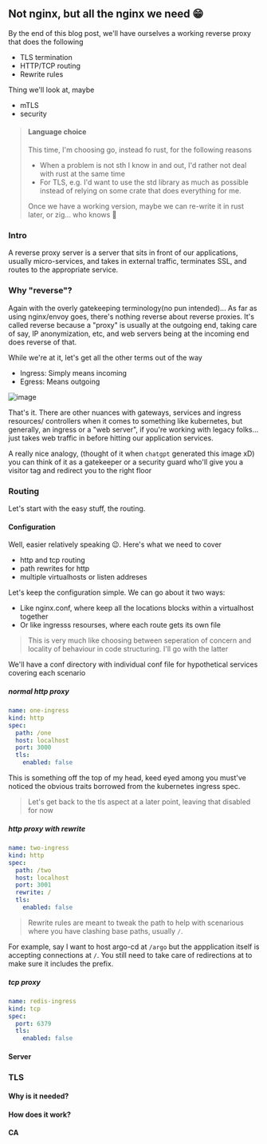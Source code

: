 ## Not nginx, but all the nginx we need 😁

By the end of this blog post, we'll have ourselves a working reverse proxy that does the following
- TLS termination
- HTTP/TCP routing
- Rewrite rules

Thing we'll look at, maybe
- mTLS
- security

> #### Language choice
> 
> This time, I'm choosing go, instead fo rust, for the following reasons
> - When a problem is not sth I know in and out, I'd rather not deal with rust at the same time
> - For TLS, e.g. I'd want to use the std library as much as possible instead of relying on some crate that does everything for me.
> 
> Once we have a working version, maybe we can re-write it in rust later, or zig... who knows 🤷

### Intro

A reverse proxy server is a server that sits in front of our applications, usually micro-services, and takes in external traffic, terminates SSL, and routes to the appropriate service. 

### Why "reverse"?

Again with the overly gatekeeping terminology(no pun intended)... As far as using nginx/envoy goes, there's nothing reverse about reverse proxies. It's called reverse because a "proxy" is usually at the outgoing end, taking care of say, IP anonymization, etc, and web servers being at the incoming end does reverse of that.

While we're at it, let's get all the other terms out of the way
- Ingress: Simply means incoming
- Egress: Means outgoing

![image](https://github.com/user-attachments/assets/eb340c72-db6b-4c52-bca2-0ce38a7bf925)

That's it. There are other nuances with gateways, services and ingress resources/ controllers when it comes to something like kubernetes, but generally, an ingress or a "web server", if you're working with legacy folks... just takes web traffic in before hitting our application services.

A really nice analogy, (thought of it when `chatgpt` generated this image xD) you can think of it as a gatekeeper or a security guard who'll give you a visitor tag and redirect you to the right floor

### Routing

Let's start with the easy stuff, the routing.

#### Configuration

Well, easier relatively speaking 😉. Here's what we need to cover
- http and tcp routing
- path rewrites for http
- multiple virtualhosts or listen addreses

Let's keep the configuration simple. We can go about it two ways:
- Like nginx.conf, where keep all the locations blocks within a virtualhost together
- Or like ingresss resourses, where each route gets its own file

> This is very much like choosing between seperation of concern and locality of behaviour in code structuring. I'll go with the latter

We'll have a conf directory with individual conf file for hypothetical services covering each scenario

##### normal http proxy 

```yaml
name: one-ingress
kind: http
spec:
  path: /one
  host: localhost
  port: 3000
  tls: 
    enabled: false
```
This is something off the top of my head, keed eyed among you must've noticed the obvious traits borrowed from the kubernetes ingress spec.

> Let's get back to the tls aspect at a later point, leaving that disabled for now

##### http proxy with rewrite

```yaml
name: two-ingress
kind: http
spec:
  path: /two
  host: localhost
  port: 3001
  rewrite: /
  tls: 
    enabled: false
```

> Rewrite rules are meant to tweak the path to help with scenarious where you have clashing base paths, usually `/`. 

For example, say I want to host argo-cd at `/argo` but the appplication itself is accepting connections at `/`. You still need to take care of redirections at to make sure it includes the prefix.

##### tcp proxy

```yaml
name: redis-ingress
kind: tcp
spec:
  port: 6379
  tls:
    enabled: false
```



#### Server

#### 



### TLS


#### Why is it needed?

#### How does it work?

#### CA



